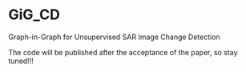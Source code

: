 # GiG_CD


Graph-in-Graph for Unsupervised SAR Image Change Detection

The code will be published after the acceptance of the paper, so stay tuned!!!
